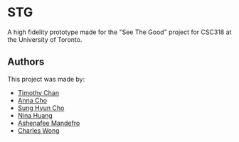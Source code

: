 # STG
A high fidelity prototype made for the "See The Good" project for CSC318 at the University of Toronto.


## Authors

This project was made by:

- [Timothy Chan]()
- [Anna Cho]()
- [Sung Hyun Cho]()
- [Nina Huang]()
- [Ashenafee Mandefro](https://github.com/ashenafee)
- [Charles Wong]()